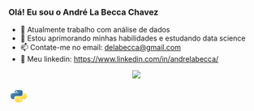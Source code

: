 ### Olá! Eu sou o André La Becca Chavez

- 🔭 Atualmente trabalho com análise de dados
- 🌱 Estou aprimorando minhas habilidades e estudando data science
- 📫 Contate-me no email: delabecca@gmail.com
- 💼 Meu linkedin: https://www.linkedin.com/in/andrelabecca/

<div align="center">
  <a href="https://github.com/la-becca">
  <img height="180em" src="https://github-readme-stats.vercel.app/api/top-langs/?username=la-becca&layout=compact&langs_count=7&theme=dracula"/>
</div>

<div style="display: inline_block"><br>
  <img align="center" alt="Andre-Python" height="30" width="40" src="https://raw.githubusercontent.com/devicons/devicon/master/icons/python/python-original.svg">
</div>
